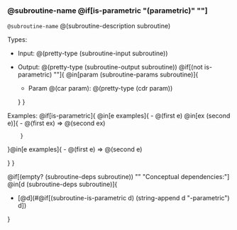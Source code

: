 ### @subroutine-name @if[is-parametric "(parametric)" ""]

`@subroutine-name` @(subroutine-description subroutine)

Types:
- Input: @(pretty-type (subroutine-input subroutine))
- Output: @(pretty-type (subroutine-output subroutine))
@if[(not is-parametric) ""]{
  @in[param (subroutine-params subroutine)]{
  - Param @(car param): @(pretty-type (cdr param))

  }
}

Examples:
@if[is-parametric]{
  @in[e examples]{
    - @(first e)
        @in[ex (second e)]{
        - @(first ex) => @(second ex)

        }
  }@in[e examples]{
    - @(first e) => @(second e)

  }
}

@if[(empty? (subroutine-deps subroutine)) "" "Conceptual dependencies:"]
@in[d (subroutine-deps subroutine)]{
- [@d](#@if[(subroutine-is-parametric d)
            (string-append d "-parametric")
            d])

}
